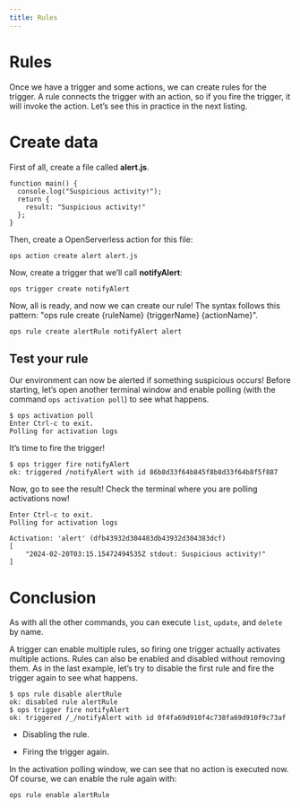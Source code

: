 ```yaml
---
title: Rules
---
```

# Rules

Once we have a trigger and some actions, we can create rules for the
trigger. A rule connects the trigger with an action, so if you fire the
trigger, it will invoke the action. Let’s see this in practice in the
next listing.

# Create data

First of all, create a file called **alert.js**.

    function main() {
      console.log("Suspicious activity!");
      return {
        result: "Suspicious activity!"
      };
    }

Then, create a OpenServerless action for this file:

    ops action create alert alert.js

Now, create a trigger that we’ll call **notifyAlert**:

    ops trigger create notifyAlert

Now, all is ready, and now we can create our rule! The syntax follows
this pattern: "ops rule create {ruleName} {triggerName} {actionName}".

    ops rule create alertRule notifyAlert alert

## Test your rule

Our environment can now be alerted if something suspicious occurs!
Before starting, let’s open another terminal window and enable polling
(with the command `ops activation poll`) to see what happens.

    $ ops activation poll
    Enter Ctrl-c to exit.
    Polling for activation logs

It’s time to fire the trigger!

    $ ops trigger fire notifyAlert
    ok: triggered /notifyAlert with id 86b8d33f64b845f8b8d33f64b8f5f887

Now, go to see the result! Check the terminal where you are polling
activations now!

    Enter Ctrl-c to exit.
    Polling for activation logs

    Activation: 'alert' (dfb43932d304483db43932d304383dcf)
    [
        "2024-02-20T03:15.15472494535Z stdout: Suspicious activity!"
    ]

# Conclusion

As with all the other commands, you can execute `list`, `update`, and
`delete` by name.

A trigger can enable multiple rules, so firing one trigger actually
activates multiple actions. Rules can also be enabled and disabled
without removing them. As in the last example, let’s try to disable the
first rule and fire the trigger again to see what happens.

    $ ops rule disable alertRule    
    ok: disabled rule alertRule
    $ ops trigger fire notifyAlert  
    ok: triggered /_/notifyAlert with id 0f4fa69d910f4c738fa69d910f9c73af

- Disabling the rule.

- Firing the trigger again.

In the activation polling window, we can see that no action is executed
now. Of course, we can enable the rule again with:

    ops rule enable alertRule
